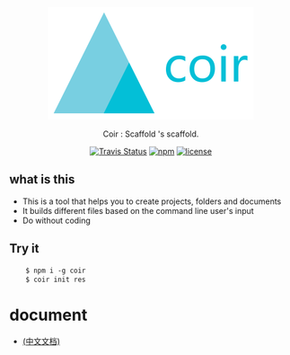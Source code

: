 <p align="center">
  <a href="https://docsify.js.org">
    <img alt="docsify" src="./docs/img/logo.svg">
  </a>
</p>
<p align="center">
    Coir :   Scaffold 's scaffold.
</p>
<p align="center">
  <a href="https://travis-ci.org/channg/coir"><img alt="Travis Status" src="https://img.shields.io/travis/channg/coir/master.svg?style=flat-square"></a>
  <a href="https://www.npmjs.com/package/coir"><img alt="npm" src="https://img.shields.io/npm/v/coir.svg?style=flat-square"></a>
  <a href="https://github.com/channg/coir/blob/master/LICENSE"><img alt="license" src="https://img.shields.io/cocoapods/l/AFNetworking.svg"></a>
</p>

## what is this

- This is a tool that helps you to create projects, folders and documents
- It builds different files based on the command line user's input
- Do without coding

## Try it
```
    $ npm i -g coir
    $ coir init res
```

# document
- <a href="https://coir.js.org/">(中文文档)</a>
